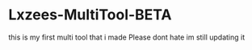 # Lxzees-MultiTool-BETA
this is my first multi tool that i made Please dont hate im still updating it
